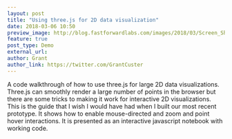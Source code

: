 ```yaml
---
layout: post
title: "Using three.js for 2D data visualization"
date: 2018-03-06 10:50
preview_image: http://blog.fastforwardlabs.com/images/2018/03/Screen_Shot_2018_03_06_at_10_53_16_AM-1520351645421.png
feature: true
post_type: Demo
external_url: 
author: Grant
author_link: https://twitter.com/GrantCuster
---
```


A code walkthrough of how to use three.js for large 2D data visualizations. Three.js can smoothly render a large number of points in the browser but there are some tricks to making it work for interactive 2D visualizations. This is the guide that I wish I would have had when I built our most recent prototype. It shows how to enable mouse-directed and zoom and point hover interactions. It is presented as an interactive javascript notebook with working code.
